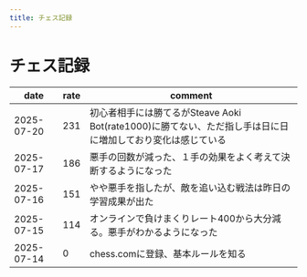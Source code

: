 ```yaml
---
title: チェス記録
---
```

<!--
<style>
table, th, td {
  background: #222 !important;
  color: #eee !important;
}
th {
  background: #444 !important;
  color: #fff !important;
}
tr:nth-child(even) td {
  background: #333 !important;
}
tr:nth-child(odd) td {
  background: #222 !important;
}
table {
  width: 100%;
  border-collapse: collapse;
  font-size: 1.1em;
}
th, td {
  border: 1px solid #555 !important;
  padding: 0.5em 1em;
  text-align: left;
}
td:first-child {
  white-space: nowrap !important;
}
</style>
-->

# チェス記録

| date       | rate | comment            |
|------------|--------|--------------------------|
| 2025-07-20 | 231   | 初心者相手には勝てるがSteave Aoki Bot(rate1000)に勝てない、ただ指し手は日に日に増加しており変化は感じている|
| 2025-07-17 | 186   | 悪手の回数が減った、１手の効果をよく考えて決断するようになった|
| 2025-07-16 | 151   | やや悪手を指したが、敵を追い込む戦法は昨日の学習成果が出た|
| 2025-07-15 | 114   | オンラインで負けまくりレート400から大分減る。悪手がわかるようになった |
| 2025-07-14 | 0   | chess.comに登録、基本ルールを知る |

